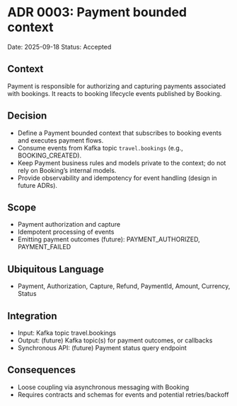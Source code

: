 # ADR 0003: Payment bounded context

Date: 2025-09-18
Status: Accepted

## Context
Payment is responsible for authorizing and capturing payments associated with bookings. It reacts to booking lifecycle events published by Booking.

## Decision
- Define a Payment bounded context that subscribes to booking events and executes payment flows.
- Consume events from Kafka topic `travel.bookings` (e.g., BOOKING_CREATED).
- Keep Payment business rules and models private to the context; do not rely on Booking’s internal models.
- Provide observability and idempotency for event handling (design in future ADRs).

## Scope
- Payment authorization and capture
- Idempotent processing of events
- Emitting payment outcomes (future): PAYMENT_AUTHORIZED, PAYMENT_FAILED

## Ubiquitous Language
- Payment, Authorization, Capture, Refund, PaymentId, Amount, Currency, Status

## Integration
- Input: Kafka topic travel.bookings
- Output: (future) Kafka topic(s) for payment outcomes, or callbacks
- Synchronous API: (future) Payment status query endpoint

## Consequences
- Loose coupling via asynchronous messaging with Booking
- Requires contracts and schemas for events and potential retries/backoff
